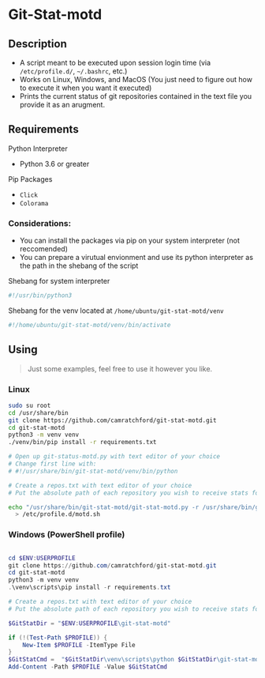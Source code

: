 # Git-Stat-motd

## Description

- A script meant to be executed upon session login time (via `/etc/profile.d/`, `~/.bashrc`, etc.)
- Works on Linux, Windows, and MacOS (You just need to figure out how to execute it when you want it executed)
- Prints the current status of git repositories contained in the text file you provide it as an arugment.

## Requirements

Python Interpreter
- Python 3.6 or greater

Pip Packages
- `Click` 
- `Colorama` 

### Considerations:
- You can install the packages via pip on your system interpreter (not reccomended)
- You can prepare a virutual envionment and use its python interpreter as the path in the shebang of the script

Shebang for system interpreter
```python
#!/usr/bin/python3
```

Shebang for the venv located at `/home/ubuntu/git-stat-motd/venv`
```python
#!/home/ubuntu/git-stat-motd/venv/bin/activate
```

## Using

> Just some examples, feel free to use it however you like.


### Linux
```bash
sudo su root
cd /usr/share/bin
git clone https://github.com/camratchford/git-stat-motd.git
cd git-stat-motd
python3 -m venv venv
./venv/bin/pip install -r requirements.txt

# Open up git-status-motd.py with text editor of your choice
# Change first line with:
# #!/usr/share/bin/git-stat-motd/venv/bin/python

# Create a repos.txt with text editor of your choice
# Put the absolute path of each repository you wish to receive stats for

echo "/usr/share/bin/git-stat-motd/git-stat-motd.py -r /usr/share/bin/git-stat-motd/repos.txt" \
  > /etc/profile.d/motd.sh
```

### Windows (PowerShell profile)
```powershell

cd $ENV:USERPROFILE
git clone https://github.com/camratchford/git-stat-motd.git
cd git-stat-motd
python3 -m venv venv
.\venv\scripts\pip install -r requirements.txt

# Create a repos.txt with text editor of your choice
# Put the absolute path of each repository you wish to receive stats for

$GitStatDir = "$ENV:USERPROFILE\git-stat-motd"

if (!(Test-Path $PROFILE)) {
    New-Item $PROFILE -ItemType File
}
$GitStatCmd =  "$GitStatDir\venv\scripts\python $GitStatDir\git-stat-motd.py -r $GitStatDir\repos.txt"
Add-Content -Path $PROFILE -Value $GitStatCmd
```
